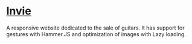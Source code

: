 # [Invie](https://mikeegivieer.github.io/InvieResposiveDesign/)

A responsive website dedicated to the sale of guitars.
It has support for gestures with Hammer.JS and optimization of images with Lazy loading.


